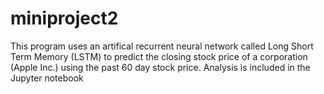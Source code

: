 # miniproject2
This program uses an artifical recurrent neural network called Long Short Term Memory (LSTM) to predict the closing stock price of a corporation (Apple Inc.) 
using the past 60 day stock price. Analysis is included in the Jupyter notebook
